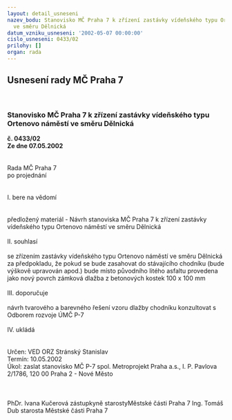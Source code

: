 ```yaml
---
layout: detail_usneseni
nazev_bodu: Stanovisko MČ Praha 7 k zřízení zastávky vídeňského typu Ortenovo náměstí
  ve směru Dělnická
datum_vzniku_usneseni: '2002-05-07 00:00:00'
cislo_usneseni: 0433/02
prilohy: []
organ: rada
---
```

<div id="ucUsn_pList" class="usn">
	<span><h2>Usnesení rady MČ Praha 7 </h2>
<br></span><div class="standBody">
<span><h3>Stanovisko MČ Praha 7 k zřízení zastávky vídeňského typu Ortenovo náměstí ve směru Dělnická</h3></span><div class="center">
		<strong>č. 0433/02</strong><br>
	</div>
<div class="center">
		<strong>Ze dne 07.05.2002</strong><br><br>
	</div>
<br>Rada MČ Praha 7<br>po projednání<br><br><br>I.	bere na vědomí<br><br> <br>předložený materiál - Návrh stanoviska MČ Praha 7 k zřízení zastávky vídeňského typu Ortenovo náměstí ve směru Dělnická<br><br>II.  souhlasí <br><br>se zřízením zastávky vídeňského typu Ortenovo náměstí ve směru Dělnická za předpokladu, že pokud se bude zasahovat do stávajícího chodníku (bude výškově upravován apod.) bude místo původního litého asfaltu provedena jako nový povrch zámková dlažba z betonových kostek 100 x 100 mm <br><br>III. doporučuje<br><br>návrh tvarového a barevného řešení vzoru dlažby chodníku konzultovat s Odborem rozvoje ÚMČ P-7<br><br>IV.	ukládá <br><br> <br>Určen:	VED ORZ  Stránský Stanislav<br>Termín: 10.05.2002<br>Úkol:	zaslat stanovisko MČ P-7 spol. Metroprojekt Praha a.s., I. P. Pavlova 2/1786, 120 00 Praha 2 - Nové Město<br> <br> <br>	<br>PhDr. Ivana Kučerová zástupkyně starostyMěstské části Praha 7	Ing. Tomáš Dub starosta Městské části Praha 7<br>	<br><br>
</div>
</div>